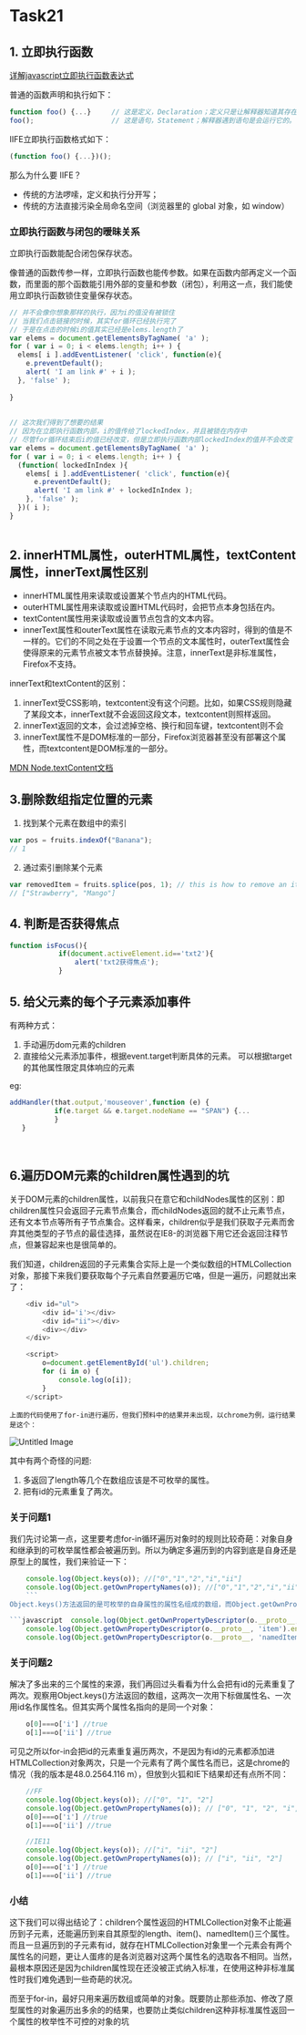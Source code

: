 

# Task21

## 1. 立即执行函数

[详解javascript立即执行函数表达式](http://web.jobbole.com/82520/)


普通的函数声明和执行如下：

```javascript
function foo() {...}     // 这是定义，Declaration；定义只是让解释器知道其存在，但是不会运行。
foo();                   // 这是语句，Statement；解释器遇到语句是会运行它的。
```

IIFE立即执行函数格式如下：

```javascript
(function foo() {...})();    
```

那么为什么要 IIFE？

- 传统的方法啰嗦，定义和执行分开写；
- 传统的方法直接污染全局命名空间（浏览器里的 global 对象，如 window）


### 立即执行函数与闭包的暧昧关系
立即执行函数能配合闭包保存状态。

像普通的函数传参一样，立即执行函数也能传参数。如果在函数内部再定义一个函数，而里面的那个函数能引用外部的变量和参数（闭包），利用这一点，我们能使用立即执行函数锁住变量保存状态。
```javascript
// 并不会像你想象那样的执行，因为i的值没有被锁住
// 当我们点击链接的时候，其实for循环已经执行完了
// 于是在点击的时候i的值其实已经是elems.length了
var elems = document.getElementsByTagName( 'a' );
for ( var i = 0; i < elems.length; i++ ) {
  elems[ i ].addEventListener( 'click', function(e){
    e.preventDefault();
    alert( 'I am link #' + i );
  }, 'false' );
 
}
 
 
// 这次我们得到了想要的结果
// 因为在立即执行函数内部，i的值传给了lockedIndex，并且被锁在内存中
// 尽管for循环结束后i的值已经改变，但是立即执行函数内部lockedIndex的值并不会改变
var elems = document.getElementsByTagName( 'a' );
for ( var i = 0; i < elems.length; i++ ) {
  (function( lockedInIndex ){
    elems[ i ].addEventListener( 'click', function(e){
      e.preventDefault();
      alert( 'I am link #' + lockedInIndex );
    }, 'false' );
  })( i );
}
 
```



## 2. innerHTML属性，outerHTML属性，textContent属性，innerText属性区别
- innerHTML属性用来读取或设置某个节点内的HTML代码。
- outerHTML属性用来读取或设置HTML代码时，会把节点本身包括在内。
- textContent属性用来读取或设置节点包含的文本内容。
- innerText属性和outerText属性在读取元素节点的文本内容时，得到的值是不一样的。它们的不同之处在于设置一个节点的文本属性时，outerText属性会使得原来的元素节点被文本节点替换掉。注意，innerText是非标准属性，Firefox不支持。

innerText和textContent的区别：

1. innerText受CSS影响，textcontent没有这个问题。比如，如果CSS规则隐藏了某段文本，innerText就不会返回这段文本，textcontent则照样返回。
2. innerText返回的文本，会过滤掉空格、换行和回车键，textcontent则不会
3. innerText属性不是DOM标准的一部分，Firefox浏览器甚至没有部署这个属性，而textcontent是DOM标准的一部分。


[MDN Node.textContent文档](https://developer.mozilla.org/zh-CN/docs/Web/API/Node/textContent)

## 3.删除数组指定位置的元素

1. 找到某个元素在数组中的索引
```javascript
var pos = fruits.indexOf("Banana");
// 1
```

2. 通过索引删除某个元素
```javascript
var removedItem = fruits.splice(pos, 1); // this is how to remove an item
// ["Strawberry", "Mango"]
```

## 4. 判断是否获得焦点
```javascript
function isFocus(){
            if(document.activeElement.id=='txt2'){
                alert('txt2获得焦点');
            }
```

## 5. 给父元素的每个子元素添加事件
有两种方式：

1. 手动遍历dom元素的children
2. 直接给父元素添加事件，根据event.target判断具体的元素。
可以根据target的其他属性限定具体响应的元素

eg:
```javascript
addHandler(that.output,'mouseover',function (e) {
           if(e.target && e.target.nodeName == "SPAN") {...
           }
   }
           
                        
```

## 6.遍历DOM元素的children属性遇到的坑
关于DOM元素的children属性，以前我只在意它和childNodes属性的区别：即children属性只会返回子元素节点集合，而childNodes返回的就不止元素节点，还有文本节点等所有子节点集合。这样看来，children似乎是我们获取子元素而舍弃其他类型的子节点的最佳选择，虽然说在IE8-的浏览器下用它还会返回注释节点，但兼容起来也是很简单的。

我们知道，children返回的子元素集合实际上是一个类似数组的HTMLCollection对象，那接下来我们要获取每个子元素自然要遍历它咯，但是一遍历，问题就出来了：
```javascript
    <div id="ul">
        <div id='i'></div>
        <div id="ii"></div>
        <div></div>
    </div>

    <script>
        o=document.getElementById('ul').children;
        for (i in o) {
            console.log(o[i]);
        }
    </script>
 ```   
    
    上面的代码使用了for-in进行遍历，但我们预料中的结果并未出现，以chrome为例，运行结果是这个：
    
 ![Untitled Image](http://images.zyy1217.com/FrNrT)
 
 
 其中有两个奇怪的问题:
 
1. 多返回了length等几个在数组应该是不可枚举的属性。
2. 把有id的元素重复了两次。

### 关于问题1

我们先讨论第一点，这里要考虑for-in循环遍历对象时的规则比较奇葩：对象自身和继承到的可枚举属性都会被遍历到。所以为确定多遍历到的内容到底是自身还是原型上的属性，我们来验证一下：
```javascript  
    console.log(Object.keys(o)); //["0","1","2","i","ii"]
    console.log(Object.getOwnPropertyNames(o)); //["0","1","2","i","ii"]
    ```  
Object.keys()方法返回的是可枚举的自身属性的属性名组成的数组，而Object.getOwnPropertyNames()返回的是所有自身属性的属性名组成的数组（含可枚举和不可枚举）。在这里我们没有看到length、item()、namedItem()三个属性的身影，由此断定他们不是HTMLCollection对象自身的属性，但既然能被for-in遍历到那就只能是来自HTMLCollection原型的可枚举属性。我们可以用Object.getOwnPropertyDescriptor()来验证其在原型上的可枚举性：

```javascript  console.log(Object.getOwnPropertyDescriptor(o.__proto__, 'length').enumerable); //true
    console.log(Object.getOwnPropertyDescriptor(o.__proto__, 'item').enumerable); //true
    console.log(Object.getOwnPropertyDescriptor(o.__proto__, 'namedItem').enumerable); //true
 ```
 
### 关于问题2

解决了多出来的三个属性的来源，我们再回过头看看为什么会把有id的元素重复了两次。观察用Object.keys()方法返回的数组，这两次一次用下标做属性名、一次用id名作属性名。但其实两个属性名指向的是同一个对象：
```javascript  
    o[0]===o['i'] //true
    o[1]===o['ii'] //true
``` 
可见之所以for-in会把id的元素重复遍历两次，不是因为有id的元素都添加进HTMLCollection对象两次，只是一个元素有了两个属性名而已，这是chrome的情况（我的版本是48.0.2564.116 m），但放到火狐和IE下结果却还有点所不同：
```javascript  
    //FF
    console.log(Object.keys(o)); //["0", "1", "2"]
    console.log(Object.getOwnPropertyNames(o)); // ["0", "1", "2", "i", "ii"]
    o[0]===o['i'] //true
    o[1]===o['ii'] //true

    //IE11
    console.log(Object.keys(o)); //["i", "ii", "2"]
    console.log(Object.getOwnPropertyNames(o)); // ["i", "ii", "2"]
    o[0]===o['i'] //true
    o[1]===o['ii'] //true
```  
    
### 小结

这下我们可以得出结论了：children个属性返回的HTMLCollection对象不止能遍历到子元素，还能遍历到来自其原型的length、item()、namedItem()三个属性。而且一旦遍历到的子元素有id，就存在HTMLCollection对象里一个元素会有两个属性名的问题，更让人蛋疼的是各浏览器对这两个属性名的选取各不相同。当然，最根本原因还是因为children属性现在还没被正式纳入标准，在使用这种非标准属性时我们难免遇到一些奇葩的状况。

而至于for-in，最好只用来遍历数组或简单的对象。既要防止那些添加、修改了原型属性的对象遍历出多余的的结果，也要防止类似children这种非标准属性返回一个属性的枚举性不可控的对象的坑





